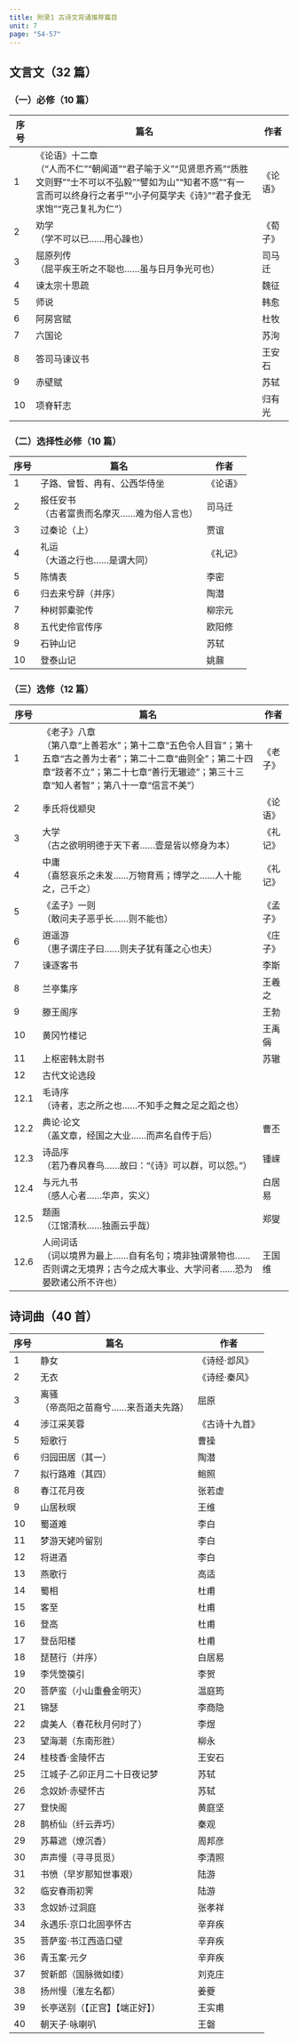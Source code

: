 ```yaml
---
title: 附录1 古诗文背诵推荐篇目
unit: 7
page: "54-57"
---
```


##  文言文（32 篇）

### （一）必修（10 篇）

| 序号 | 篇名 | 作者 |
|---|---|---|
| 1 | 《论语》十二章<br>（“人而不仁”“朝闻道”“君子喻于义”“见贤思齐焉”“质胜文则野”“士不可以不弘毅”“譬如为山”“知者不惑”“有一言而可以终身行之者乎”“小子何莫学夫《诗》”“君子食无求饱”“克己复礼为仁”） | 《论语》 |
| 2 | 劝学<br>（学不可以已……用心躁也） | 《荀子》 |
| 3 | 屈原列传<br>（屈平疾王听之不聪也……虽与日月争光可也） | 司马迁 |
| 4 | 谏太宗十思疏 | 魏征 |
| 5 | 师说 | 韩愈 |
| 6 | 阿房宫赋 | 杜牧 |
| 7 | 六国论 | 苏洵 |
| 8 | 答司马谏议书 | 王安石 |
| 9 | 赤壁赋 | 苏轼 |
| 10 | 项脊轩志 | 归有光 |

### （二）选择性必修（10 篇）

| 序号 | 篇名 | 作者 |
|---|---|---|
| 1 | 子路、曾晳、冉有、公西华侍坐 | 《论语》 |
| 2 | 报任安书<br>（古者富贵而名摩灭……难为俗人言也） | 司马迁 |
| 3 | 过秦论（上） | 贾谊 |
| 4 | 礼运<br>（大道之行也……是谓大同） | 《礼记》 |
| 5 | 陈情表 | 李密 |
| 6 | 归去来兮辞（并序） | 陶潜 |
| 7 | 种树郭橐驼传 | 柳宗元 |
| 8 | 五代史伶官传序 | 欧阳修 |
| 9 | 石钟山记 | 苏轼 |
| 10 | 登泰山记 | 姚鼐 |

### （三）选修（12 篇）

| 序号 | 篇名 | 作者 |
|---|---|---|
| 1 | 《老子》八章<br>（第八章“上善若水”；第十二章“五色令人目盲”；第十五章“古之善为士者”；第二十二章“曲则全”；第二十四章“跂者不立”；第二十七章“善行无辙迹”；第三十三章“知人者智”；第八十一章“信言不美”） | 《老子》 |
| 2 | 季氏将伐颛臾 | 《论语》 |
| 3 | 大学<br>（古之欲明明德于天下者……壹是皆以修身为本） | 《礼记》 |
| 4 | 中庸<br>（喜怒哀乐之未发……万物育焉；博学之……人十能之，己千之） | 《礼记》 |
| 5 | 《孟子》一则<br>（敢问夫子恶乎长……则不能也） | 《孟子》 |
| 6 | 逍遥游<br>（惠子谓庄子曰……则夫子犹有蓬之心也夫） | 《庄子》 |
| 7 | 谏逐客书 | 李斯 |
| 8 | 兰亭集序 | 王羲之 |
| 9 | 滕王阁序 | 王勃 |
| 10 | 黄冈竹楼记 | 王禹偁 |
| 11 | 上枢密韩太尉书 | 苏辙 |
| 12 | 古代文论选段 |   |
| 12.1 | 毛诗序<br>（诗者，志之所之也……不知手之舞之足之蹈之也） |   |
| 12.2 | 典论·论文<br>（盖文章，经国之大业……而声名自传于后） | 曹丕 |
| 12.3 | 诗品序<br>（若乃春风春鸟……故曰：“《诗》可以群，可以怨。”） | 锺嵘 |
| 12.4 | 与元九书<br>（感人心者……华声，实义） | 白居易 |
| 12.5 | 题画<br>（江馆清秋……独画云乎哉） | 郑燮 |
| 12.6 | 人间词话<br>（词以境界为最上……自有名句；境非独谓景物也……否则谓之无境界；古今之成大事业、大学问者……恐为晏欧诸公所不许也） | 王国维 |

## 诗词曲（40 首）

| 序号 | 篇名 | 作者 |
|---|---|---|
| 1 | 静女 | 《诗经·邶风》 |
| 2 | 无衣 | 《诗经·秦风》 |
| 3 | 离骚<br>（帝高阳之苗裔兮……来吾道夫先路） | 屈原 |
| 4 | 涉江采芙蓉 | 《古诗十九首》 |
| 5 | 短歌行 | 曹操 |
| 6 | 归园田居（其一） | 陶潜 |
| 7 | 拟行路难（其四） | 鲍照 |
| 8 | 春江花月夜 | 张若虚 |
| 9 | 山居秋暝 | 王维 |
| 10 | 蜀道难 | 李白 |
| 11 | 梦游天姥吟留别 | 李白 |
| 12 | 将进酒 | 李白 |
| 13 | 燕歌行 | 高适 |
| 14 | 蜀相 | 杜甫 |
| 15 | 客至 | 杜甫 |
| 16 | 登高 | 杜甫 |
| 17 | 登岳阳楼 | 杜甫 |
| 18 | 琵琶行（并序） | 白居易 |
| 19 | 李凭箜篌引 | 李贺 |
| 20 | 菩萨蛮（小山重叠金明灭） | 温庭筠 |
| 21 | 锦瑟 | 李商隐 |
| 22 | 虞美人（春花秋月何时了） | 李煜 |
| 23 | 望海潮（东南形胜） | 柳永 |
| 24 | 桂枝香·金陵怀古 | 王安石 |
| 25 | 江城子·乙卯正月二十日夜记梦 | 苏轼 |
| 26 | 念奴娇·赤壁怀古 | 苏轼 |
| 27 | 登快阁 | 黄庭坚 |
| 28 | 鹊桥仙（纤云弄巧） | 秦观 |
| 29 | 苏幕遮（燎沉香） | 周邦彦 |
| 30 | 声声慢（寻寻觅觅） | 李清照 |
| 31 | 书愤（早岁那知世事艰） | 陆游 |
| 32 | 临安春雨初霁 | 陆游 |
| 33 | 念奴娇·过洞庭 | 张孝祥 |
| 34 | 永遇乐·京口北固亭怀古 | 辛弃疾 |
| 35 | 菩萨蛮·书江西造口壁 | 辛弃疾 |
| 36 | 青玉案·元夕 | 辛弃疾 |
| 37 | 贺新郎（国脉微如缕） | 刘克庄 |
| 38 | 扬州慢（淮左名都） | 姜夔 |
| 39 | 长亭送别（【正宫】【端正好】） | 王实甫 |
| 40 | 朝天子·咏喇叭 | 王磐 |
